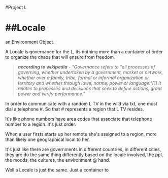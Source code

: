 #Project L

##Locale
======

an Environment Object.

A Locale is governance for the L, its nothing more than a container of order to organize the chaos that will
ensure from freedom.

  >***according to wikipedia** - "Governance refers to "all processes of governing, whether undertaken
  >by a government, market or network, whether over a family, tribe, formal or informal organization
  >or territory and whether through laws, norms, power or language."[1] It relates to processes and
  >decisions that seek to define actions, grant power and verify performance."*

In order to communicate with a random L TV in the wild via txt, one must dial a telephone #.
So that # represents a region that L TV resides.

It's like phone numbers have area codes that associate that telephone number to a region.
it's just order.

When a user firsts starts up her remote she's assigned to a region, more than likely one geographical local to her.

It's just like there are governments in different countries, in different cities, they are do the same thing differently
based on the locale involved, the ppl, the moods, the cultures, the environment @ hand.

Well a Locale is just the same. Just a container to 
